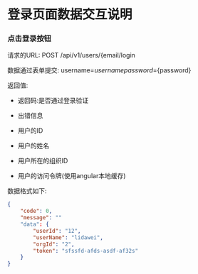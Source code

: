 登录页面数据交互说明
============

### 点击登录按钮

请求的URL: POST /api/v1/users/{email/login

数据通过表单提交: username=${username}  password=${password}

返回值:

* 返回码:是否通过登录验证

* 出错信息

* 用户的ID

* 用户的姓名

* 用户所在的组织ID

* 用户的访问令牌(使用angular本地缓存)

数据格式如下:

```json
{
    "code": 0,
    "message": ""
    "data": {
        "userId": "12",
        "userName": "lidawei",
        "orgId": "2",
        "token": "sfssfd-afds-asdf-af32s"
    }
}
```
